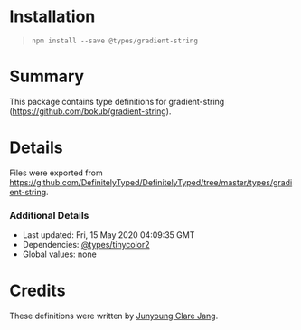 # Installation
> `npm install --save @types/gradient-string`

# Summary
This package contains type definitions for gradient-string (https://github.com/bokub/gradient-string).

# Details
Files were exported from https://github.com/DefinitelyTyped/DefinitelyTyped/tree/master/types/gradient-string.

### Additional Details
 * Last updated: Fri, 15 May 2020 04:09:35 GMT
 * Dependencies: [@types/tinycolor2](https://npmjs.com/package/@types/tinycolor2)
 * Global values: none

# Credits
These definitions were written by [Junyoung Clare Jang](https://github.com/Ailrun).
